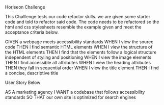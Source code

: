 Horiseon Challenge

This Challlenge tests our code refactor skills. we are given some starter code and told to refactor said code. The code needs to be refactored so the html and css stylesheets resemble the example given and meet the acceptance criteria below.


GIVEN a webpage meets accessibility standards
WHEN I view the source code
THEN I find semantic HTML elements
WHEN I view the structure of the HTML elements
THEN I find that the elements follow a logical structure independent of styling and positioning
WHEN I view the image elements
THEN I find accessible alt attributes
WHEN I view the heading attributes
THEN they fall in sequential order
WHEN I view the title element
THEN I find a concise, descriptive title


User Story Below

AS A marketing agency
I WANT a codebase that follows accessibility standards
SO THAT our own site is optimized for search engines